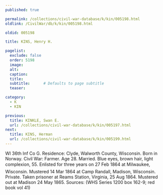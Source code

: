 ```yaml
---
published: true

permalink: /collections/civil-war-database/k/kin/005198.html
oldlink: /CivilWar/db/k/kin/005198.html

oldid: 005198

title: KINS, Henry H.

pagelist:
  exclude: false
  order: 5198
  image: 
  alt:
  caption:
  title:
  subtitle:      # Defaults to page subtitle
  teaser:

category: 
  - K 
  - KIN

previous:
  title: KINKLE, Swan E.
  url: /collections/civil-war-database/k/kin/005197.html  
next:
  title: KINS, Herman
  url: /collections/civil-war-database/k/kin/005199.html   
---
```

WI 36th Inf Co G. Residence: Clyde, Walworth County, Wisconsin. Born in Norway. Civil War: Farmer. Age 28. Married. Blue eyes, brown hair, light complexion, 5&#146;5&#148;. Enlisted for three years on 27 Feb 1864 at Milwaukee, Wisconsin. Mustered 14 Mar 1864 at Camp Randall, Madison, Wisconsin. Private. Taken prisoner at Reams Station, Virginia, 25 Aug 1864. Mustered out at Madison 24 May 1865. Sources: (WHS Series 1200 box 162-9; red book vol 41)